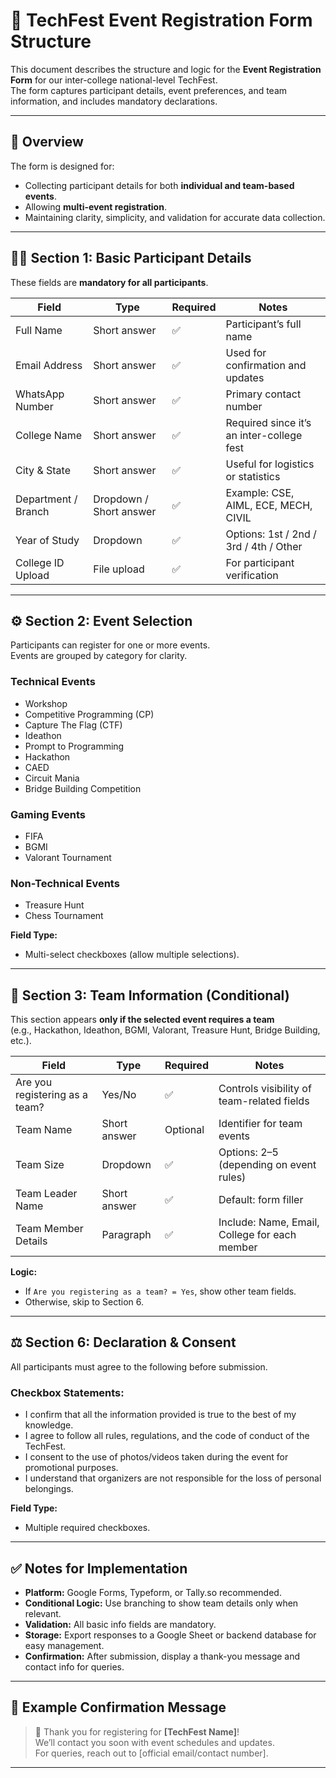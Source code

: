 # 🧾 TechFest Event Registration Form Structure

This document describes the structure and logic for the **Event Registration Form** for our inter-college national-level TechFest.  
The form captures participant details, event preferences, and team information, and includes mandatory declarations.

---

## 🎯 Overview

The form is designed for:
- Collecting participant details for both **individual and team-based events**.
- Allowing **multi-event registration**.
- Maintaining clarity, simplicity, and validation for accurate data collection.

---

## 🧍‍♂️ Section 1: Basic Participant Details

These fields are **mandatory for all participants**.

| Field | Type | Required | Notes |
|-------|------|-----------|-------|
| Full Name | Short answer | ✅ | Participant’s full name |
| Email Address | Short answer | ✅ | Used for confirmation and updates |
| WhatsApp Number | Short answer | ✅ | Primary contact number |
| College Name | Short answer | ✅ | Required since it’s an inter-college fest |
| City & State | Short answer | ✅ | Useful for logistics or statistics |
| Department / Branch | Dropdown / Short answer | ✅ | Example: CSE, AIML, ECE, MECH, CIVIL |
| Year of Study | Dropdown | ✅ | Options: 1st / 2nd / 3rd / 4th / Other |
| College ID Upload | File upload | ✅ | For participant verification |

---

## ⚙️ Section 2: Event Selection

Participants can register for one or more events.  
Events are grouped by category for clarity.

### **Technical Events**
- Workshop  
- Competitive Programming (CP)  
- Capture The Flag (CTF)  
- Ideathon  
- Prompt to Programming  
- Hackathon  
- CAED  
- Circuit Mania  
- Bridge Building Competition  

### **Gaming Events**
- FIFA  
- BGMI  
- Valorant Tournament  

### **Non-Technical Events**
- Treasure Hunt  
- Chess Tournament  

**Field Type:**  
- Multi-select checkboxes (allow multiple selections).

---

## 👥 Section 3: Team Information (Conditional)

This section appears **only if the selected event requires a team**  
(e.g., Hackathon, Ideathon, BGMI, Valorant, Treasure Hunt, Bridge Building, etc.).

| Field | Type | Required | Notes |
|-------|------|-----------|-------|
| Are you registering as a team? | Yes/No | ✅ | Controls visibility of team-related fields |
| Team Name | Short answer | Optional | Identifier for team events |
| Team Size | Dropdown | ✅ | Options: 2–5 (depending on event rules) |
| Team Leader Name | Short answer | ✅ | Default: form filler |
| Team Member Details | Paragraph | ✅ | Include: Name, Email, College for each member |

**Logic:**  
- If `Are you registering as a team? = Yes`, show other team fields.  
- Otherwise, skip to Section 6.

---

## ⚖️ Section 6: Declaration & Consent

All participants must agree to the following before submission.

### **Checkbox Statements:**
- I confirm that all the information provided is true to the best of my knowledge.  
- I agree to follow all rules, regulations, and the code of conduct of the TechFest.  
- I consent to the use of photos/videos taken during the event for promotional purposes.  
- I understand that organizers are not responsible for the loss of personal belongings.

**Field Type:**  
- Multiple required checkboxes.

---

## ✅ Notes for Implementation

- **Platform:** Google Forms, Typeform, or Tally.so recommended.  
- **Conditional Logic:** Use branching to show team details only when relevant.  
- **Validation:** All basic info fields are mandatory.  
- **Storage:** Export responses to a Google Sheet or backend database for easy management.  
- **Confirmation:** After submission, display a thank-you message and contact info for queries.

---

## 💬 Example Confirmation Message

> 🎉 Thank you for registering for **[TechFest Name]**!  
> We’ll contact you soon with event schedules and updates.  
> For queries, reach out to [official email/contact number].

---

